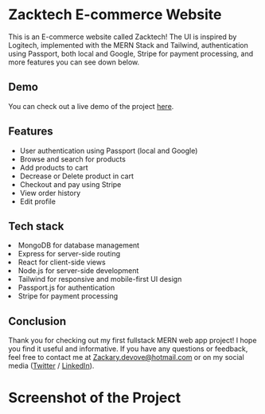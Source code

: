 <h1>Zacktech E-commerce Website</h1>
This is an E-commerce website called Zacktech! The UI is inspired by Logitech, implemented with the MERN Stack and Tailwind, authentication using Passport, both local and Google, Stripe for payment processing, and more features you can see down below.

<h2>Demo</h2>
You can check out a live demo of the project <a href="https://ecom-app-tan.vercel.app/" target="_blank">here</a>.

<h2>Features</h2>
<ul>
<li>User authentication using Passport (local and Google)</li>
<li>Browse and search for products</li>
<li>Add products to cart</li>
<li>Decrease or Delete product in cart</li>
<li>Checkout and pay using Stripe</li>
<li>View order history</li>
<li>Edit profile</li>
</ul>

<h2>Tech stack</h2>
<li>MongoDB for database management</li>
<li>Express for server-side routing</li>
<li>React for client-side views</li>
<li>Node.js for server-side development</li>
<li>Tailwind for responsive and mobile-first UI design</li>
<li>Passport.js for authentication</li>
<li>Stripe for payment processing</li>

<h2>Conclusion</h2>

Thank you for checking out my first fullstack MERN web app project! I hope you find it useful and informative. If you have any questions or feedback, feel free to contact me at Zackary.devove@hotmail.com or on my social media (<a href='https://twitter.com/ZackaryDevove'>Twitter</a> / <a href='https://www.linkedin.com/in/zackarydevove/'>LinkedIn</a>).

<h1>Screenshot of the Project</h1>

